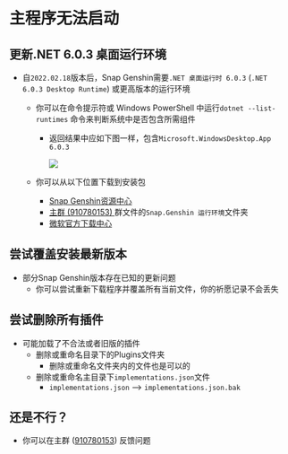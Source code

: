 # 主程序无法启动

## 更新.NET 6.0.3 桌面运行环境

- 自`2022.02.18`版本后，Snap Genshin需要`.NET 桌面运行时 6.0.3` (`.NET 6.0.3 Desktop Runtime`) 或更高版本的运行环境

  - 你可以在命令提示符或 Windows PowerShell 中运行`dotnet --list-runtimes` 命令来判断系统中是否包含所需组件

    - 返回结果中应如下图一样，包含`Microsoft.WindowsDesktop.App 6.0.3`

      ![](https://img.snapgenshin.com/imgs/2022/03/161f052144c1e32d.png)

  - 你可以从以下位置下载到安装包
    - [Snap Genshin资源中心](https://resource.snapgenshin.com/Environment/)
    - [主群 (910780153) ](https://jq.qq.com/?_wv=1027&k=MHLNhhYJ)群文件的`Snap.Genshin 运行环境`文件夹
    - [微软官方下载中心](https://dotnet.microsoft.com/zh-cn/download/dotnet/thank-you/runtime-desktop-6.0.2-windows-x64-installer)

## 尝试覆盖安装最新版本

- 部分Snap Genshin版本存在已知的更新问题
  - 你可以尝试重新下载程序并覆盖所有当前文件，你的祈愿记录不会丢失

## 尝试删除所有插件
- 可能加载了不合法或者旧版的插件
  - 删除或重命名目录下的Plugins文件夹
    - 删除或重命名文件夹内的文件也是可以的
  - 删除或重命名主目录下`implementations.json`文件
    - `implementations.json` --> `implementations.json.bak`

## 还是不行？

- 你可以在主群 ([910780153](https://jq.qq.com/?_wv=1027&k=MHLNhhYJ)) 反馈问题

